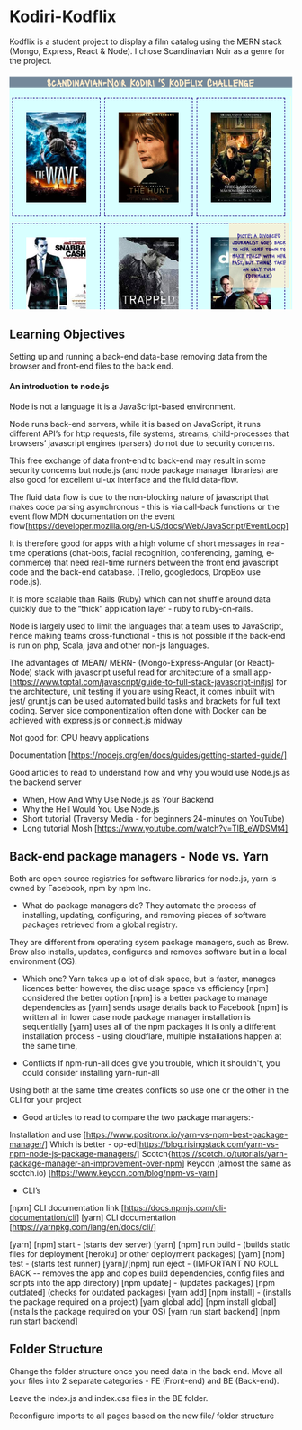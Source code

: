 # Kodiri-Kodflix 

Kodflix is a student project to display a film catalog using the MERN stack (Mongo, Express, React & Node).  I chose Scandinavian Noir as a genre for the project.

![kodiri-kodflix-film-catalog-challenges](src/assets/project-screenshot.png)

## Learning Objectives

Setting up and running a back-end data-base removing data from the browser and front-end files to the back end.

#### An introduction to node.js

Node is not a language it is a JavaScript-based environment.

Node runs back-end servers, while it is based on JavaScript, it runs different API’s  for http requests, file systems, streams, child-processes that browsers’ javascript engines (parsers) do not due to security concerns.

This free exchange of data front-end to back-end may result in some security concerns but node.js (and node package manager libraries) are also good for excellent ui-ux interface and the fluid data-flow. 

The fluid data flow is due to the non-blocking nature of javascript that makes code parsing asynchronous - this is via call-back functions or the event flow MDN documentation on the event flow[https://developer.mozilla.org/en-US/docs/Web/JavaScript/EventLoop]

It is therefore good for apps with a high volume of short messages in real-time operations (chat-bots, facial recognition, conferencing, gaming, e-commerce) that need real-time runners between the front end javascript code and the back-end database. (Trello, googledocs, DropBox use node.js).

It is more scalable than Rails (Ruby) which can not shuffle around data quickly due to the “thick” application layer - ruby to ruby-on-rails.

Node is largely used to limit the languages that a team uses to JavaScript, hence making teams cross-functional - this is not possible if the back-end is run on php, Scala, java and other non-js languages.

The advantages of MEAN/ MERN- (Mongo-Express-Angular (or React)-Node) stack with javascript  useful read for architecture of a small app- [https://www.toptal.com/javascript/guide-to-full-stack-javascript-initjs] for the architecture, unit testing if you are using React, it comes inbuilt with jest/  grunt.js can be used automated build tasks and brackets for full text coding. Server side componentization often done with Docker can be achieved with express.js or connect.js midway

Not good for:
CPU heavy applications 

Documentation [https://nodejs.org/en/docs/guides/getting-started-guide/]

Good articles to read to understand how and why you would use Node.js as the backend server
* When, How And Why Use Node.js as Your Backend
* Why the Hell Would You Use Node.js
* Short tutorial (Traversy Media - for beginners 24-minutes on YouTube)
* Long tutorial Mosh [https://www.youtube.com/watch?v=TlB_eWDSMt4]

## Back-end package managers - Node vs. Yarn

Both are open source registries for software libraries for node.js, yarn is owned by Facebook, npm by npm Inc.

- What do package managers do? They automate the process of installing, updating, configuring, and removing pieces of software packages retrieved from a global registry.

They are different from operating sysem package managers, such as Brew. Brew also installs, updates, configures and removes software but in a local environment (OS).

- Which one?
Yarn takes up a lot of disk space, but is faster, manages licences better however, the disc usage space vs efficiency [npm] considered the better option
[npm] is a better package to manage dependencies as [yarn] sends usage details back to Facebook
[npm] is written all in lower case node package manager installation is sequentially
[yarn] uses all of the npm packages it is only a different installation process - using cloudflare, multiple installations happen at the same time,

- Conflicts
If npm-run-all does give you trouble, which it shouldn't, you could consider installing yarn-run-all

Using both at the same time creates conflicts so use one or the other in the CLI for your project 

- Good articles to read to compare the two package managers:- 

Installation and use [https://www.positronx.io/yarn-vs-npm-best-package-manager/]
Which is better - op-ed[https://blog.risingstack.com/yarn-vs-npm-node-js-package-managers/]
Scotch{https://scotch.io/tutorials/yarn-package-manager-an-improvement-over-npm]
Keycdn (almost the same as scotch.io) [https://www.keycdn.com/blog/npm-vs-yarn]

- CLI’s

[npm] CLI documentation link [https://docs.npmjs.com/cli-documentation/cli] 
[yarn] CLI documentation [https://yarnpkg.com/lang/en/docs/cli/]

[yarn] [npm] start - (starts dev server)
[yarn] [npm] run build - (builds static files for deployment [heroku] or other deployment packages)
[yarn] [npm] test - (starts test runner)
[yarn]/[npm] run eject - (IMPORTANT NO ROLL BACK -- removes the app and copies build dependencies, config files and scripts into the app directory)
[npm update] - (updates packages)
[npm outdated] (checks for outdated packages)
[yarn add] [npm install] - (installs the package required on a project)
[yarn global add] [npm install global] (installs the package required on your OS)
[yarn run start backend] [npm run start backend]

## Folder Structure

Change the folder structure once you need data in the back end. Move all your files into 2 separate categories - FE (Front-end) and BE (Back-end).

Leave the index.js and index.css files in the BE folder.

Reconfigure imports to all pages based on the new file/ folder structure
